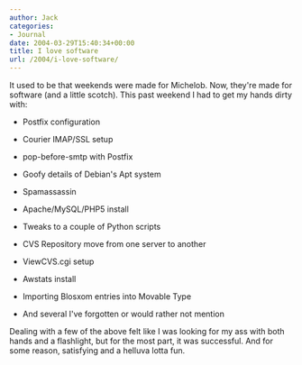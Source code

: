 ```yaml
---
author: Jack
categories:
- Journal
date: 2004-03-29T15:40:34+00:00
title: I love software
url: /2004/i-love-software/
---
```


It used to be that weekends were made for Michelob. Now, they're made for software (and a little scotch). This past weekend I had to get my hands dirty with:

</p> 

  * Postfix configuration


  * Courier IMAP/SSL setup


  * pop-before-smtp with Postfix


  * Goofy details of Debian's Apt system


  * Spamassassin


  * Apache/MySQL/PHP5 install


  * Tweaks to a couple of Python scripts


  * CVS Repository move from one server to another


  * ViewCVS.cgi setup


  * Awstats install


  * Importing Blosxom entries into Movable Type


  * And several I've forgotten or would rather not mention
</ul> 

Dealing with a few of the above felt like I was looking for my ass with both hands and a flashlight, but for the most part, it was successful. And for some reason, satisfying and a helluva lotta fun.